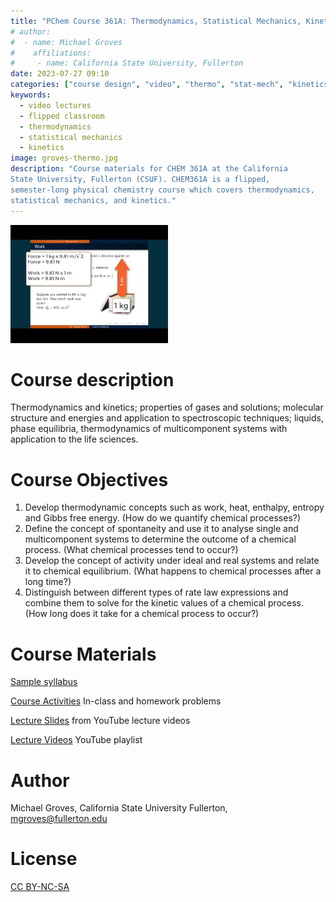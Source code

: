 ```yaml
---
title: "PChem Course 361A: Thermodynamics, Statistical Mechanics, Kinetics"
# author:
#  - name: Michael Groves
#    affiliations:
#     - name: California State University, Fullerton
date: 2023-07-27 09:10
categories: ["course design", "video", "thermo", "stat-mech", "kinetics", "activity"]
keywords:
  - video lectures
  - flipped classroom
  - thermodynamics
  - statistical mechanics
  - kinetics
image: groves-thermo.jpg
description: "Course materials for CHEM 361A at the California
State University, Fullerton (CSUF). CHEM361A is a flipped,
semester-long physical chemistry course which covers thermodynamics,
statistical mechanics, and kinetics."
---
```

<img src="groves-thermo.jpg" width="50%">


# Course description

Thermodynamics and kinetics; properties of gases and solutions; molecular structure and energies and application to spectroscopic techniques; liquids, phase equilibria, thermodynamics of multicomponent systems with application to the life sciences. 


# Course Objectives

1.  Develop thermodynamic concepts such as work, heat, enthalpy, entropy and Gibbs free energy. (How do we quantify chemical processes?)
2.  Define the concept of spontaneity and use it to analyse single and multicomponent systems to determine the outcome of a chemical process. (What chemical processes tend to occur?)
3.  Develop the concept of activity under ideal and real systems and relate it to chemical equilibrium. (What happens to chemical processes after a long time?)
4.  Distinguish between different types of rate law expressions and combine them to solve for the kinetic values of a chemical process. (How long does it take for a chemical process to occur?)


# Course Materials

[Sample syllabus](CHEM361A_Spring2022_Syllabus_piper.pdf) 

[Course Activities](activities.md) In-class and homework problems

[Lecture Slides](lecture_slides.md) from YouTube lecture videos

[Lecture Videos](https://www.youtube.com/playlist?list=PL_j40xIfCA33azpQKaIefMxae6PhrOoOk) YouTube playlist


# Author

Michael Groves, California State University Fullerton, [mgroves@fullerton.edu](mailto:mgroves@fullerton.edu)


# License

[CC BY-NC-SA](https://creativecommons.org/licenses/by-nc-sa/4.0/)

